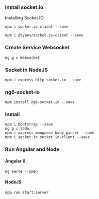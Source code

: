 ### Install socket.io

Installing Socket.IO

`npm i socket.io-client --save`

`npm i @types/socket.io-client --save`

### Create Service Websocket

`ng g s Websocket`

### Socket in NodeJS

`npm i express http socket.io --save`

### ng6-socket-io

`npm install ng6-socket-io --save`

### Install
```shell
npm i bootstrap --save
ng g c todo
npm i express mongoose body-parser --save
npm i socket.io socket.io-client --save
```

### Run Angular and Node

#### Angular 6

```shell
ng serve --open
```

#### NodeJS

```shell
npm run start:server
```
